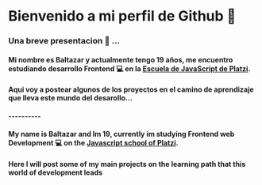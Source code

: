# Bienvenido a mi perfil de Github 👋

### Una breve presentacion 💼 ...

#### Mi nombre es Baltazar y actualmente tengo 19 años, me encuentro estudiando desarrollo Frontend 💻 en la [Escuela de JavaScript de Platzi](https://platzi.com/escuela-javascript/).
#### Aqui voy a postear algunos de los proyectos en el camino de aprendizaje que lleva este mundo del desarollo...

#### ----------

#### My name is Baltazar and Im 19, currently im studying Frontend web Development 💻 on the [Javascript school of Platzi](https://platzi.com/escuela-javascript/).
#### Here I will post some of my main projects on the learning path that this world of development leads

